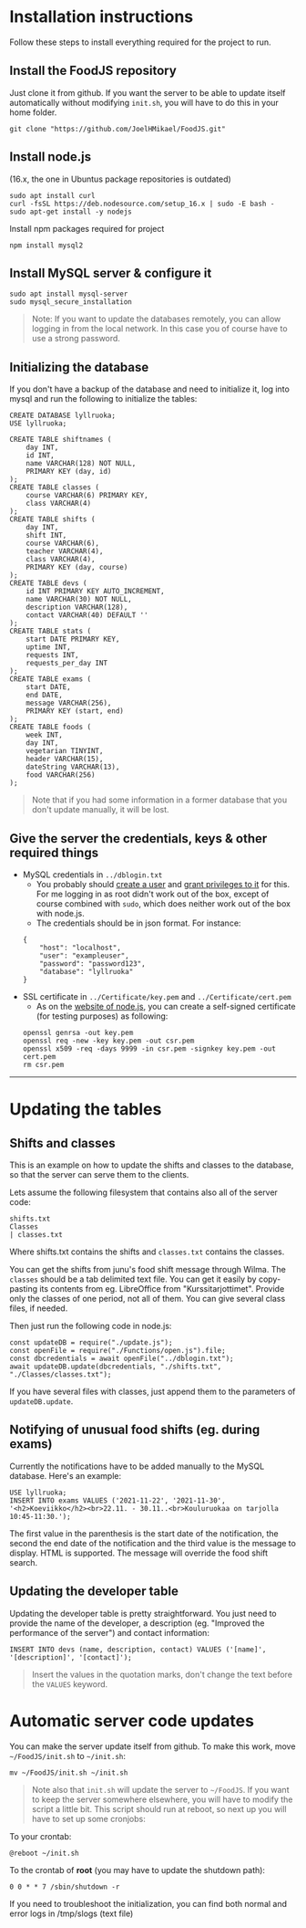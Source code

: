 # Installation instructions
Follow these steps to install everything required for the project to run.

## Install the FoodJS repository
Just clone it from github. If you want the server to be able to update itself automatically without modifying `init.sh`, you will have to do this in your home folder.
```
git clone "https://github.com/JoelHMikael/FoodJS.git"
```

## Install node.js
(16.x, the one in Ubuntus package repositories is outdated)
```
sudo apt install curl
curl -fsSL https://deb.nodesource.com/setup_16.x | sudo -E bash -
sudo apt-get install -y nodejs
```
Install npm packages required for project
```
npm install mysql2
```

## Install MySQL server & configure it
```
sudo apt install mysql-server
sudo mysql_secure_installation
```
> Note: If you want to update the databases remotely, you can allow logging in from the local network. In this case you of course have to use a strong password.

## Initializing the database
If you don't have a backup of the database and need to initialize it, log into mysql and run the following to initialize the tables:
```
CREATE DATABASE lyllruoka;
USE lyllruoka;

CREATE TABLE shiftnames (
	day INT,
	id INT,
	name VARCHAR(128) NOT NULL,
	PRIMARY KEY (day, id)
);
CREATE TABLE classes (
	course VARCHAR(6) PRIMARY KEY,
	class VARCHAR(4)
);
CREATE TABLE shifts (
	day INT,
	shift INT,
	course VARCHAR(6),
	teacher VARCHAR(4),
	class VARCHAR(4),
	PRIMARY KEY (day, course)
);
CREATE TABLE devs (
	id INT PRIMARY KEY AUTO_INCREMENT,
	name VARCHAR(30) NOT NULL,
	description VARCHAR(128),
	contact VARCHAR(40) DEFAULT ''
);
CREATE TABLE stats (
    start DATE PRIMARY KEY,
    uptime INT,
    requests INT,
    requests_per_day INT
);
CREATE TABLE exams (
	start DATE,
	end DATE,
	message VARCHAR(256),
	PRIMARY KEY (start, end)
);
CREATE TABLE foods (     
    week INT,
    day INT,
    vegetarian TINYINT,
    header VARCHAR(15),
    dateString VARCHAR(13),
    food VARCHAR(256)
);
```
> Note that if you had some information in a former database that you don't update manually, it will be lost.

## Give the server the credentials, keys & other required things
* MySQL credentials in `../dblogin.txt`
    * You probably should [create a user](https://dev.mysql.com/doc/refman/8.0/en/create-user.html) and [grant privileges to it](https://dev.mysql.com/doc/refman/8.0/en/grant.html) for this. For me logging in as root didn't work out of the box, except of course combined with `sudo`, which does neither work out of the box with node.js.
    * The credentials should be in json format. For instance:
    ```
    {
        "host": "localhost",
        "user": "exampleuser",
        "password": "password123",
        "database": "lyllruoka"
    }
    ```
* SSL certificate in `../Certificate/key.pem` and `../Certificate/cert.pem`
    * As on the [website of node.js](https://nodejs.org/en/knowledge/HTTP/servers/how-to-create-a-HTTPS-server/), you can create a self-signed certificate (for testing purposes) as following:
    ```
    openssl genrsa -out key.pem
    openssl req -new -key key.pem -out csr.pem
    openssl x509 -req -days 9999 -in csr.pem -signkey key.pem -out cert.pem
    rm csr.pem
    ```

---

# Updating the tables

## Shifts and classes
This is an example on how to update the shifts and classes to the database, so that the server can serve them to the clients.

Lets assume the following filesystem that contains also all of the server code:
```
shifts.txt
Classes
| classes.txt
```
Where shifts.txt contains the shifts and `classes.txt` contains the classes.

You can get the shifts from junu's food shift message through Wilma. The `classes` should be a tab delimited text file. You can get it easily by copy-pasting its contents from eg. LibreOffice from "Kurssitarjottimet". Provide only the classes of one period, not all of them. You can give several class files, if needed.

Then just run the following code in node.js:
```
const updateDB = require("./update.js");
const openFile = require("./Functions/open.js").file;
const dbcredentials = await openFile("../dblogin.txt");
await updateDB.update(dbcredentials, "./shifts.txt", "./Classes/classes.txt");
```
If you have several files with classes, just append them to the parameters of `updateDB.update`.

## Notifying of unusual food shifts (eg. during exams)
Currently the notifications have to be added manually to the MySQL database. Here's an example:
```
USE lyllruoka;
INSERT INTO exams VALUES ('2021-11-22', '2021-11-30', '<h2>Koeviikko</h2><br>22.11. - 30.11..<br>Kouluruokaa on tarjolla 10:45-11:30.');
```
The first value in the parenthesis is the start date of the notification, the second the end date of the notification and the third value is the message to display. HTML is supported. The message will override the food shift search.

## Updating the developer table
Updating the developer table is pretty straightforward. You just need to provide the name of the developer, a description (eg. "Improved the performance of the server") and contact information:
```
INSERT INTO devs (name, description, contact) VALUES ('[name]', '[description]', '[contact]');
```
> Insert the values in the quotation marks, don't change the text before the `VALUES` keyword.

# Automatic server code updates
You can make the server update itself from github. To make this work, move `~/FoodJS/init.sh` to `~/init.sh`:
```
mv ~/FoodJS/init.sh ~/init.sh
```
> Note also that `init.sh` will update the server to `~/FoodJS`. If you want to keep the server somewhere elsewhere, you will have to modify the script a little bit.
This script should run at reboot, so next up you will have to set up some cronjobs:

To your crontab:
```
@reboot ~/init.sh
```
To the crontab of **root** (you may have to update the shutdown path):
```
0 0 * * 7 /sbin/shutdown -r
```
If you need to troubleshoot the initialization, you can find both normal and error logs in /tmp/slogs (text file)